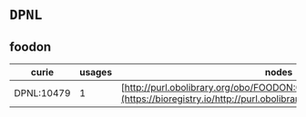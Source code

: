# `DPNL`

## foodon

| curie      |   usages | nodes                                                                                                                   |
|------------|----------|-------------------------------------------------------------------------------------------------------------------------|
| DPNL:10479 |        1 | [http://purl.obolibrary.org/obo/FOODON:03414741](https://bioregistry.io/http://purl.obolibrary.org/obo/FOODON:03414741) |
